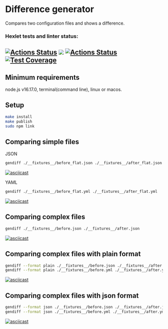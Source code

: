 # Difference generator
Compares two configuration files and shows a difference.

### Hexlet tests and linter status:

[![Actions Status](https://github.com/adammilligan/frontend-project-46/workflows/hexlet-check/badge.svg)](https://github.com/adammilligan/frontend-project-46/actions)
<a href="https://codeclimate.com/github/adammilligan/frontend-project-46/maintainability"><img src="https://api.codeclimate.com/v1/badges/d84e368f05a25df339b8/maintainability" /></a>
[![Actions Status](https://github.com/adammilligan/frontend-project-46/actions/workflows/push.yml/badge.svg)](https://github.com/adammilligan/frontend-project-46/actions)
[![Test Coverage](https://api.codeclimate.com/v1/badges/d84e368f05a25df339b8/test_coverage)](https://codeclimate.com/github/adammilligan/frontend-project-46/test_coverage)
----

## Minimum requirements

node.js v16.17.0, terminal(command line), linux or macos.

## Setup

```sh
make install
make publish
sudo npm link
```

## Comparing simple files

JSON

```sh
gendiff ./__fixtures__/before_flat.json ./__fixtures__/after_flat.json
```

[![asciicast](https://asciinema.org/a/7eX6ZGnTTZfN8Rro7O8v7cFJ4.svg)](https://asciinema.org/a/7eX6ZGnTTZfN8Rro7O8v7cFJ4)

YAML

```sh
gendiff ./__fixtures__/before_flat.yml ./__fixtures__/after_flat.yml
```
[![asciicast](https://asciinema.org/a/539187.svg)](https://asciinema.org/a/539187)

## Comparing complex files

```sh
gendiff ./__fixtures__/before.json ./__fixtures__/after.json
```

[![asciicast](https://asciinema.org/a/rTZSAH5Zusrh8WnCWuMIqGJCj.svg)](https://asciinema.org/a/rTZSAH5Zusrh8WnCWuMIqGJCj)

## Comparing complex files with plain format

```sh
gendiff --format plain ./__fixtures__/before.json ./__fixtures__/after.json
gendiff --format plain ./__fixtures__/before.yml ./__fixtures__/after.yml
```

[![asciicast](https://asciinema.org/a/he6iDLyK1toXLZl4djTGD6LVG.svg)](https://asciinema.org/a/he6iDLyK1toXLZl4djTGD6LVG)

## Comparing complex files with json format

```sh
gendiff --format json ./__fixtures__/before.json ./__fixtures__/after.json
gendiff --format json ./__fixtures__/before.yml ./__fixtures__/after.yml
```

[![asciicast](https://asciinema.org/a/iavYCB2CiTPM015vaQKZBVxFd.svg)](https://asciinema.org/a/iavYCB2CiTPM015vaQKZBVxFd)